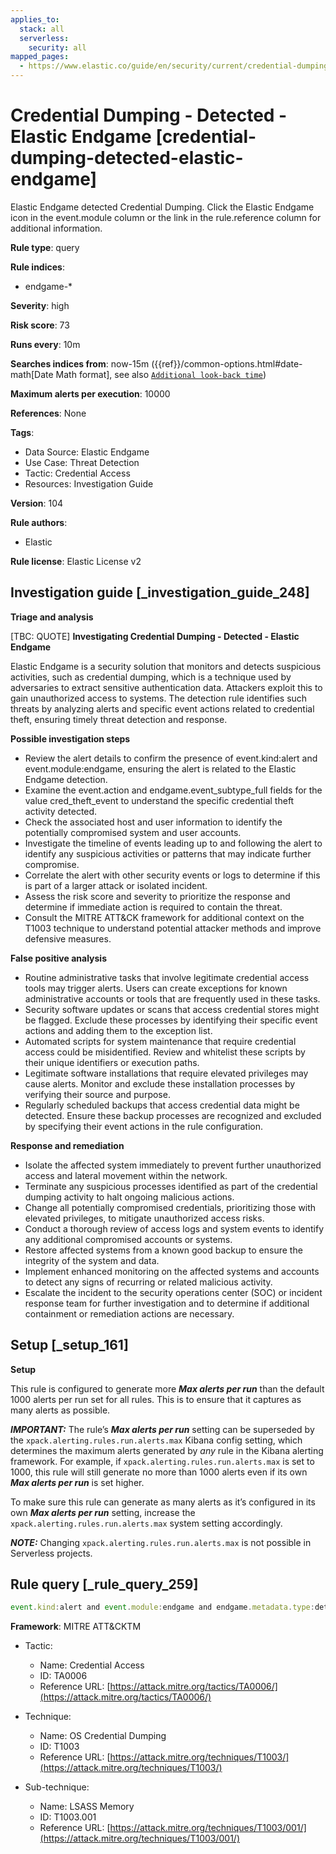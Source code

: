 ```yaml
---
applies_to:
  stack: all
  serverless:
    security: all
mapped_pages:
  - https://www.elastic.co/guide/en/security/current/credential-dumping-detected-elastic-endgame.html
---
```


# Credential Dumping - Detected - Elastic Endgame [credential-dumping-detected-elastic-endgame]

Elastic Endgame detected Credential Dumping. Click the Elastic Endgame icon in the event.module column or the link in the rule.reference column for additional information.

**Rule type**: query

**Rule indices**:

* endgame-*

**Severity**: high

**Risk score**: 73

**Runs every**: 10m

**Searches indices from**: now-15m ({{ref}}/common-options.html#date-math[Date Math format], see also [`Additional look-back time`](docs-content://solutions/security/detect-and-alert/create-detection-rule.md#rule-schedule))

**Maximum alerts per execution**: 10000

**References**: None

**Tags**:

* Data Source: Elastic Endgame
* Use Case: Threat Detection
* Tactic: Credential Access
* Resources: Investigation Guide

**Version**: 104

**Rule authors**:

* Elastic

**Rule license**: Elastic License v2

## Investigation guide [_investigation_guide_248]

**Triage and analysis**

[TBC: QUOTE]
**Investigating Credential Dumping - Detected - Elastic Endgame**

Elastic Endgame is a security solution that monitors and detects suspicious activities, such as credential dumping, which is a technique used by adversaries to extract sensitive authentication data. Attackers exploit this to gain unauthorized access to systems. The detection rule identifies such threats by analyzing alerts and specific event actions related to credential theft, ensuring timely threat detection and response.

**Possible investigation steps**

* Review the alert details to confirm the presence of event.kind:alert and event.module:endgame, ensuring the alert is related to the Elastic Endgame detection.
* Examine the event.action and endgame.event_subtype_full fields for the value cred_theft_event to understand the specific credential theft activity detected.
* Check the associated host and user information to identify the potentially compromised system and user accounts.
* Investigate the timeline of events leading up to and following the alert to identify any suspicious activities or patterns that may indicate further compromise.
* Correlate the alert with other security events or logs to determine if this is part of a larger attack or isolated incident.
* Assess the risk score and severity to prioritize the response and determine if immediate action is required to contain the threat.
* Consult the MITRE ATT&CK framework for additional context on the T1003 technique to understand potential attacker methods and improve defensive measures.

**False positive analysis**

* Routine administrative tasks that involve legitimate credential access tools may trigger alerts. Users can create exceptions for known administrative accounts or tools that are frequently used in these tasks.
* Security software updates or scans that access credential stores might be flagged. Exclude these processes by identifying their specific event actions and adding them to the exception list.
* Automated scripts for system maintenance that require credential access could be misidentified. Review and whitelist these scripts by their unique identifiers or execution paths.
* Legitimate software installations that require elevated privileges may cause alerts. Monitor and exclude these installation processes by verifying their source and purpose.
* Regularly scheduled backups that access credential data might be detected. Ensure these backup processes are recognized and excluded by specifying their event actions in the rule configuration.

**Response and remediation**

* Isolate the affected system immediately to prevent further unauthorized access and lateral movement within the network.
* Terminate any suspicious processes identified as part of the credential dumping activity to halt ongoing malicious actions.
* Change all potentially compromised credentials, prioritizing those with elevated privileges, to mitigate unauthorized access risks.
* Conduct a thorough review of access logs and system events to identify any additional compromised accounts or systems.
* Restore affected systems from a known good backup to ensure the integrity of the system and data.
* Implement enhanced monitoring on the affected systems and accounts to detect any signs of recurring or related malicious activity.
* Escalate the incident to the security operations center (SOC) or incident response team for further investigation and to determine if additional containment or remediation actions are necessary.


## Setup [_setup_161]

**Setup**

This rule is configured to generate more ***Max alerts per run*** than the default 1000 alerts per run set for all rules. This is to ensure that it captures as many alerts as possible.

***IMPORTANT:*** The rule’s ***Max alerts per run*** setting can be superseded by the `xpack.alerting.rules.run.alerts.max` Kibana config setting, which determines the maximum alerts generated by *any* rule in the Kibana alerting framework. For example, if `xpack.alerting.rules.run.alerts.max` is set to 1000, this rule will still generate no more than 1000 alerts even if its own ***Max alerts per run*** is set higher.

To make sure this rule can generate as many alerts as it’s configured in its own ***Max alerts per run*** setting, increase the `xpack.alerting.rules.run.alerts.max` system setting accordingly.

***NOTE:*** Changing `xpack.alerting.rules.run.alerts.max` is not possible in Serverless projects.


## Rule query [_rule_query_259]

```js
event.kind:alert and event.module:endgame and endgame.metadata.type:detection and (event.action:cred_theft_event or endgame.event_subtype_full:cred_theft_event)
```

**Framework**: MITRE ATT&CKTM

* Tactic:

    * Name: Credential Access
    * ID: TA0006
    * Reference URL: [https://attack.mitre.org/tactics/TA0006/](https://attack.mitre.org/tactics/TA0006/)

* Technique:

    * Name: OS Credential Dumping
    * ID: T1003
    * Reference URL: [https://attack.mitre.org/techniques/T1003/](https://attack.mitre.org/techniques/T1003/)

* Sub-technique:

    * Name: LSASS Memory
    * ID: T1003.001
    * Reference URL: [https://attack.mitre.org/techniques/T1003/001/](https://attack.mitre.org/techniques/T1003/001/)




